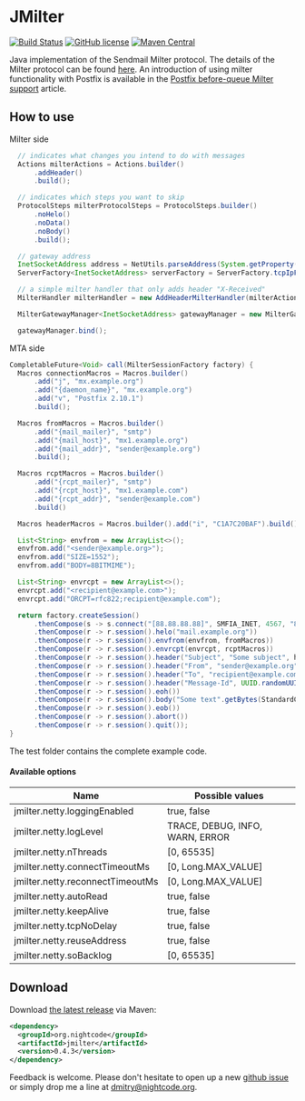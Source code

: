 # JMilter

[![Build Status](https://travis-ci.org/nightcode/jmilter.svg?branch=master)](https://travis-ci.org/nightcode/jmilter)
[![GitHub license](https://img.shields.io/github/license/nightcode/jmilter.svg)](https://github.com/nightcode/jmilter/blob/master/LICENSE)
[![Maven Central](https://img.shields.io/maven-central/v/org.nightcode/jmilter.svg)](http://search.maven.org/#search%7Cga%7C1%7Cg%3Aorg.nightcode%20AND%20a%3Ajmilter)

Java implementation of the Sendmail Milter protocol. The details of the Milter protocol can be found [here][1].
An introduction of using milter functionality with Postfix is available in the [Postfix before-queue Milter support][2] article.

How to use
----------

Milter side

```java
  // indicates what changes you intend to do with messages
  Actions milterActions = Actions.builder()
      .addHeader()
      .build();

  // indicates which steps you want to skip
  ProtocolSteps milterProtocolSteps = ProtocolSteps.builder()
      .noHelo()
      .noData()
      .noBody()
      .build();

  // gateway address
  InetSocketAddress address = NetUtils.parseAddress(System.getProperty("jmilter.address", "0.0.0.0:4545"));
  ServerFactory<InetSocketAddress> serverFactory = ServerFactory.tcpIpFactory(address);

  // a simple milter handler that only adds header "X-Received"
  MilterHandler milterHandler = new AddHeaderMilterHandler(milterActions, milterProtocolSteps);

  MilterGatewayManager<InetSocketAddress> gatewayManager = new MilterGatewayManager<>(serverFactory, milterHandler);

  gatewayManager.bind();
```

MTA side

```java
CompletableFuture<Void> call(MilterSessionFactory factory) {
  Macros connectionMacros = Macros.builder()
      .add("j", "mx.example.org")
      .add("{daemon_name}", "mx.example.org")
      .add("v", "Postfix 2.10.1")
      .build();

  Macros fromMacros = Macros.builder()
      .add("{mail_mailer}", "smtp")
      .add("{mail_host}", "mx1.example.org")
      .add("{mail_addr}", "sender@example.org")
      .build();

  Macros rcptMacros = Macros.builder()
      .add("{rcpt_mailer}", "smtp")
      .add("{rcpt_host}", "mx1.example.com")
      .add("{rcpt_addr}", "sender@example.com")
      .build()

  Macros headerMacros = Macros.builder().add("i", "C1A7C20BAF").build();

  List<String> envfrom = new ArrayList<>();
  envfrom.add("<sender@example.org>");
  envfrom.add("SIZE=1552");
  envfrom.add("BODY=8BITMIME");

  List<String> envrcpt = new ArrayList<>();
  envrcpt.add("<recipient@example.com>");
  envrcpt.add("ORCPT=rfc822;recipient@example.com");

  return factory.createSession()
      .thenCompose(s -> s.connect("[88.88.88.88]", SMFIA_INET, 4567, "88.88.88.88", connectionMacros))
      .thenCompose(r -> r.session().helo("mail.example.org"))
      .thenCompose(r -> r.session().envfrom(envfrom, fromMacros))
      .thenCompose(r -> r.session().envrcpt(envrcpt, rcptMacros))
      .thenCompose(r -> r.session().header("Subject", "Some subject", headerMacros))
      .thenCompose(r -> r.session().header("From", "sender@example.org", headerMacros))
      .thenCompose(r -> r.session().header("To", "recipient@example.com", headerMacros))
      .thenCompose(r -> r.session().header("Message-Id", UUID.randomUUID() + "@example.org", headerMacros))
      .thenCompose(r -> r.session().eoh())
      .thenCompose(r -> r.session().body("Some text".getBytes(StandardCharsets.UTF_8)))
      .thenCompose(r -> r.session().eob())
      .thenCompose(r -> r.session().abort())
      .thenCompose(r -> r.session().quit());
}

```

The test folder contains the complete example code.

#### Available options

| Name                             | Possible values                 |
|----------------------------------|---------------------------------|
| jmilter.netty.loggingEnabled     | true, false                     |
| jmilter.netty.logLevel           | TRACE, DEBUG, INFO, WARN, ERROR |
| jmilter.netty.nThreads           | [0, 65535]                      |
| jmilter.netty.connectTimeoutMs   | [0, Long.MAX_VALUE]             |
| jmilter.netty.reconnectTimeoutMs | [0, Long.MAX_VALUE]             |
| jmilter.netty.autoRead           | true, false                     |
| jmilter.netty.keepAlive          | true, false                     |
| jmilter.netty.tcpNoDelay         | true, false                     |
| jmilter.netty.reuseAddress       | true, false                     |
| jmilter.netty.soBacklog          | [0, 65535]                      |

Download
--------

Download [the latest release][3] via Maven:
```xml
<dependency>
  <groupId>org.nightcode</groupId>
  <artifactId>jmilter</artifactId>
  <version>0.4.3</version>
</dependency>
```

Feedback is welcome. Please don't hesitate to open up a new [github issue](https://github.com/nightcode/jmilter/issues) or simply drop me a line at <dmitry@nightcode.org>.


 [1]: https://raw.githubusercontent.com/avar/sendmail-pmilter/master/doc/milter-protocol.txt
 [2]: http://www.postfix.org/MILTER_README.html
 [3]: https://oss.sonatype.org/service/local/artifact/maven/redirect?r=releases&g=org.nightcode&a=jmilter&v=LATEST

